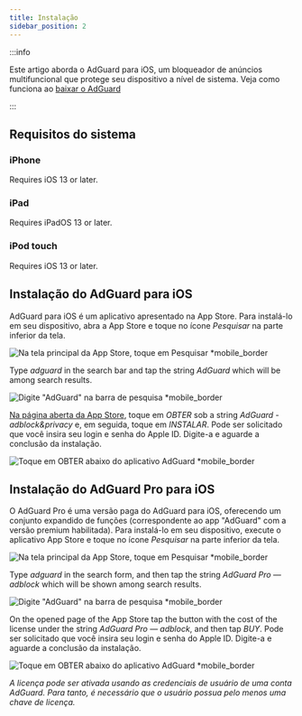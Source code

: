 ```yaml
---
title: Instalação
sidebar_position: 2
---
```


:::info

Este artigo aborda o AdGuard para iOS, um bloqueador de anúncios multifuncional que protege seu dispositivo a nível de sistema. Veja como funciona ao [baixar o AdGuard](https://agrd.io/download-kb-adblock)

:::

## Requisitos do sistema

### iPhone

Requires iOS 13 or later.

### iPad

Requires iPadOS 13 or later.

### iPod touch

Requires iOS 13 or later.

## Instalação do AdGuard para iOS

AdGuard para iOS é um aplicativo apresentado na App Store. Para instalá-lo em seu dispositivo, abra a App Store e toque no ícone *Pesquisar* na parte inferior da tela.

![Na tela principal da App Store, toque em Pesquisar *mobile_border](https://cdn.adtidy.org/public/Adguard/kb/installation/iOS/en/1.png)

Type *adguard* in the search bar and tap the string *AdGuard* which will be among search results.

![Digite "AdGuard" na barra de pesquisa *mobile_border](https://cdn.adtidy.org/public/Adguard/kb/installation/iOS/en/2.png)

[Na página aberta da App Store](https://adguard.com/download.html?auto=1), toque em *OBTER* sob a string *AdGuard - adblock&privacy* e, em seguida, toque em *INSTALAR*. Pode ser solicitado que você insira seu login e senha do Apple ID. Digite-a e aguarde a conclusão da instalação.

![Toque em OBTER abaixo do aplicativo AdGuard *mobile_border](https://cdn.adtidy.org/public/Adguard/kb/installation/iOS/en/3.png)

## Instalação do AdGuard Pro para iOS

O AdGuard Pro é uma versão paga do AdGuard para iOS, oferecendo um conjunto expandido de funções (correspondente ao app "AdGuard" com a versão premium habilitada). Para instalá-lo em seu dispositivo, execute o aplicativo App Store e toque no ícone *Pesquisar* na parte inferior da tela.

![Na tela principal da App Store, toque em Pesquisar *mobile_border](https://cdn.adtidy.org/public/Adguard/kb/installation/iOS/en/1.png)

Type *adguard* in the search form, and then tap the string *AdGuard Pro — adblock* which will be shown among search results.

![Digite "AdGuard" na barra de pesquisa *mobile_border](https://cdn.adtidy.org/public/Adguard/kb/installation/iOS/en/2.png)

On the opened page of the App Store tap the button with the cost of the license under the string *AdGuard Pro — adblock*, and then tap *BUY*. Pode ser solicitado que você insira seu login e senha do Apple ID. Digite-a e aguarde a conclusão da instalação.

![Toque em OBTER abaixo do aplicativo AdGuard *mobile_border](https://cdn.adtidy.org/public/Adguard/kb/installation/iOS/en/3.png)

*A licença pode ser ativada usando as credenciais de usuário de uma conta AdGuard. Para tanto, é necessário que o usuário possua pelo menos uma chave de licença.*
